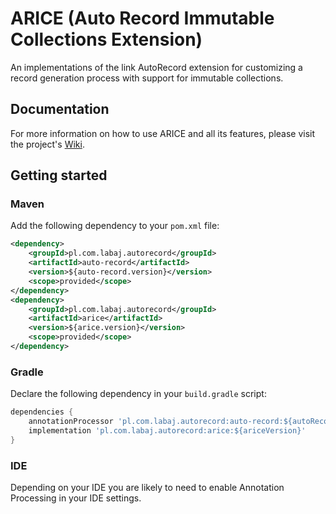 # ARICE (Auto Record Immutable Collections Extension)

An implementations of the link AutoRecord extension for customizing a record generation process with support for immutable collections.

## Documentation

For more information on how to use ARICE and all its features, please visit the project's [Wiki](https://github.com/pawellabaj/auto-record/wiki/ARICE).

## Getting started

### Maven

Add the following dependency to your `pom.xml` file:

```xml
<dependency>
    <groupId>pl.com.labaj.autorecord</groupId>
    <artifactId>auto-record</artifactId>
    <version>${auto-record.version}</version>
    <scope>provided</scope>
</dependency>
<dependency>
    <groupId>pl.com.labaj.autorecord</groupId>
    <artifactId>arice</artifactId>
    <version>${arice.version}</version>
    <scope>provided</scope>
</dependency>
```

### Gradle

Declare the following dependency in your `build.gradle` script:

```groovy
dependencies {
    annotationProcessor 'pl.com.labaj.autorecord:auto-record:${autoRecordVersion}',
    implementation 'pl.com.labaj.autorecord:arice:${ariceVersion}'
}
```

### IDE

Depending on your IDE you are likely to need to enable Annotation Processing in your IDE settings.
